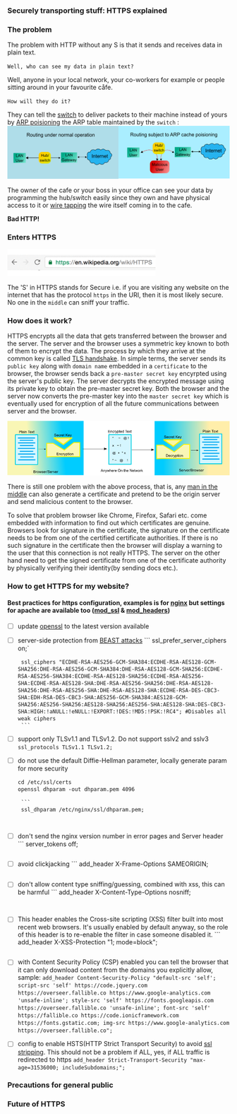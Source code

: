 ### Securely transporting stuff: HTTPS explained


### The problem
The problem with HTTP without any S is that it sends and receives data in plain text. 

`Well, who can see my data in plain text?`

Well, anyone in your local network, your co-workers for example or people sitting around in your favourite cåfe. 

`How will they do it?`

They can tell the [switch](https://en.wikipedia.org/wiki/Network_switch) to deliver packets to their machine instead of yours by [ARP poisioning](https://en.wikipedia.org/wiki/ARP_spoofing) the ARP table maintained by the `switch` :
![ARP poisioning](/img/arp.png)

The owner of the cafe or your boss in your office can see your data by programming the hub/switch easily since they own and have physical access to it or [wire tapping](https://en.wikipedia.org/wiki/Fiber_tapping) the wire itself coming in to the cafe.

**Bad HTTP!**


### Enters HTTPS

![https](/img/https.gif) 

The 'S' in HTTPS stands for Secure i.e. if you are visiting any website on the internet that has the protocol `https` in the URI, then it is most likely secure. No one in the `middle` can sniff your traffic.

### How does it work?
HTTPS encrypts all the data that gets transferred between the browser and the server. The server and the browser uses a symmetric key known to both of them to encrypt the data. The process by which they arrive at the common key is called [TLS handshake](https://en.wikipedia.org/wiki/Transport_Layer_Security#TLS_handshake). In simple terms, the server sends its `public key` along with `domain name` embedded in a `certificate` to the browser, the browser sends back a `pre-master secret key` encyrpted using the server's public key. The server decrypts the encrypted message using its private key to obtain the pre-master secret key. Both the browser and the server now converts the pre-master key into the `master secret key` which is eventually used for encryption of all the future communications between server and the browser.

![Encryption](/img/encryption.png)

There is still one problem with the above process, that is, any [man in the middle](https://en.wikipedia.org/wiki/Man-in-the-middle_attack) can also generate a certificate and pretend to be the origin server and send malicious content to the browser. 

To solve that problem browser like Chrome, Firefox, Safari etc. come embedded with information to find out which certificates are genuine. Browsers look for signature in the certificate, the signature on the certificate needs to be from one of the certified certificate authorities. If there is no such signature in the certificate then the browser will display a warning to the user that this connection is not really HTTPS. The server on the other hand need to get the signed certificate from one of the certificate authority by physically verifying their identity(by sending docs etc.).

### How to get HTTPS for my website?

#### Best practices for https configuration, examples is for [nginx](https://www.nginx.com/) but settings for apache are available too ([mod_ssl](https://httpd.apache.org/docs/current/mod/mod_ssl.html) & [mod_headers](http://httpd.apache.org/docs/current/mod/mod_headers.html))
- [ ] update [openssl](https://www.openssl.org/source/) to the latest version available
- [ ] server-side protection from [BEAST attacks](https://en.wikipedia.org/wiki/Transport_Layer_Security#BEAST_attack)
       ```
       ssl_prefer_server_ciphers on;`

       ssl_ciphers "ECDHE-RSA-AES256-GCM-SHA384:ECDHE-RSA-AES128-GCM-SHA256:DHE-RSA-AES256-GCM-SHA384:DHE-RSA-AES128-GCM-SHA256:ECDHE-RSA-AES256-SHA384:ECDHE-RSA-AES128-SHA256:ECDHE-RSA-AES256-SHA:ECDHE-RSA-AES128-SHA:DHE-RSA-AES256-SHA256:DHE-RSA-AES128-SHA256:DHE-RSA-AES256-SHA:DHE-RSA-AES128-SHA:ECDHE-RSA-DES-CBC3-SHA:EDH-RSA-DES-CBC3-SHA:AES256-GCM-SHA384:AES128-GCM-SHA256:AES256-SHA256:AES128-SHA256:AES256-SHA:AES128-SHA:DES-CBC3-SHA:HIGH:!aNULL:!eNULL:!EXPORT:!DES:!MD5:!PSK:!RC4"; #Disables all weak ciphers
       ```

- [ ] support only TLSv1.1 and TLSv1.2. Do not support sslv2 and sslv3
       `ssl_protocols TLSv1.1 TLSv1.2;`

- [ ] do not use the default Diffie-Hellman parameter, locally generate param for more security
	```shell
	cd /etc/ssl/certs
	openssl dhparam -out dhparam.pem 4096
	```
       
       ```
       ssl_dhparam /etc/nginx/ssl/dhparam.pem;
	```
       
- [ ] don't send the nginx version number in error pages and Server header
       ```
	server_tokens off;
	```

- [ ] avoid clickjacking
       ```
	add_header X-Frame-Options SAMEORIGIN;
	```

- [ ] don't allow content type sniffing/guessing, combined with xss, this can be harmful
       ```
	add_header X-Content-Type-Options nosniff;
	```


- [ ] This header enables the Cross-site scripting (XSS) filter built into most recent web browsers. It's usually enabled by default anyway, so the role of this header is to re-enable the filter in case someone disabled it.
       ```
	add_header X-XSS-Protection "1; mode=block";
	```

- [ ]  with Content Security Policy (CSP) enabled you can tell the browser that it can only download content from the domains you explicitly allow, sample:
       ```
       add_header Content-Security-Policy "default-src 'self'; script-src 'self' https://code.jquery.com https://overseer.fallible.co https://www.google-analytics.com 'unsafe-inline'; style-src 'self' https://fonts.googleapis.com  https://overseer.fallible.co 'unsafe-inline'; font-src 'self' https://fallible.co https://code.ionicframework.com https://fonts.gstatic.com; img-src https://www.google-analytics.com https://overseer.fallible.co";
       ```
       
- [ ] config to enable HSTS(HTTP Strict Transport Security) to avoid [ssl stripping](https://en.wikipedia.org/wiki/SSL_stripping#SSL_stripping). This should not be a problem if ALL, yes, if ALL traffic is redirected to https
       ```add_header Strict-Transport-Security "max-age=31536000; includeSubdomains;";```

### Precautions for general public
### Future of HTTPS
